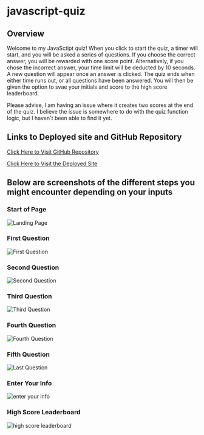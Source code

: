 # javascript-quiz

## Overview

Welcome to my JavaSctipt quiz! When you click to start the quiz, a timer will start, and you will be asked a series of questions. If you choose the correct answer, you will be rewarded with one score point. Alternatively, if you chose the incorrect answer, your time limit will be deducted by 10 seconds. A new question will appear once an answer is clicked. The quiz ends when either time runs out, or all questions have been answered. You will then be given the option to svae your initials and score to the high score leaderboard. 


Please advise, I am having an issue where it creates two scores at the end of the quiz. I believe the issue is somewhere to do with the quiz function logic, but I haven't been able to find it yet.

## Links to Deployed site and GitHub Repository

[Click Here to Visit GitHub Repository](https://github.com/suschuk24/javascript-quiz)

[Click Here to Visit the Deployed Site](https://suschuk24.github.io/javascript-quiz/index.html)

## Below are screenshots of the different steps you might encounter depending on your inputs

### Start of Page

![Landing Page](https://github.com/suschuk24/javascript-quiz/blob/master/assets/images/home-page.jpg)

### First Question

![First Question](https://github.com/suschuk24/javascript-quiz/blob/master/assets/images/question-1.jpg)

### Second Question

![Second Question](https://github.com/suschuk24/javascript-quiz/blob/master/assets/images/question-2.jpg)

### Third Question

![Third Question](https://github.com/suschuk24/javascript-quiz/blob/master/assets/images/question-3.jpg)

### Fourth Question

![Fourth Question](https://github.com/suschuk24/javascript-quiz/blob/master/assets/images/question-4.jpg)

### Fifth Question

![Last Question](https://github.com/suschuk24/javascript-quiz/blob/master/assets/images/question-5.jpg)

### Enter Your Info

![enter your info](https://github.com/suschuk24/javascript-quiz/blob/master/assets/images/submit-score.jpg)

### High Score Leaderboard

![high score leaderboard](https://github.com/suschuk24/javascript-quiz/blob/master/assets/images/score-leaderboard.jpg)

